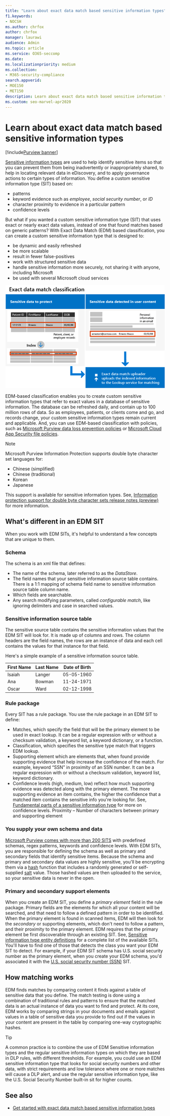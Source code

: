 ```yaml
---
title: "Learn about exact data match based sensitive information types"
f1.keywords:
- NOCSH
ms.author: chrfox
author: chrfox
manager: laurawi
audience: Admin
ms.topic: article
ms.service: O365-seccomp
ms.date:
ms.localizationpriority: medium
ms.collection:
- M365-security-compliance
search.appverid:
- MOE150
- MET150
description: Learn about exact data match based sensitive information types.
ms.custom: seo-marvel-apr2020
---
```


# Learn about exact data match based sensitive information types

[!include[Purview banner](../includes/purview-rebrand-banner.md)]

[Sensitive information types](sensitive-information-type-learn-about.md) are used to help identify sensitive items so that you can prevent them from being inadvertently or inappropriately shared, to help in locating relevant data in eDiscovery, and to apply governance actions to certain types of information. You define a custom sensitive information type (SIT) based on:

- patterns
- keyword evidence such as *employee*, *social security number*, or *ID*
- character proximity to evidence in a particular pattern
- confidence levels

But what if you wanted a custom sensitive information type (SIT) that uses exact or nearly exact data values, instead of one that found matches based on generic patterns? With Exact Data Match (EDM) based classification, you can create a custom sensitive information type that is designed to:

- be dynamic and easily refreshed
- be more scalable
- result in fewer false-positives
- work with structured sensitive data
- handle sensitive information more securely, not sharing it with anyone, including Microsoft
- be used with several Microsoft cloud services

![EDM-based classification.](../media/EDMClassification.png)

EDM-based classification enables you to create custom sensitive information types that refer to exact values in a database of sensitive information. The database can be refreshed daily, and contain up to 100 million rows of data. So as employees, patients, or clients come and go, and records change, your custom sensitive information types remain current and applicable. And, you can use EDM-based classification with policies, such as [Microsoft Purview data loss prevention policies](dlp-learn-about-dlp.md) or [Microsoft Cloud App Security file policies](/cloud-app-security/data-protection-policies).

> [!NOTE]
> Microsoft Purview Information Protection supports double byte character set languages for:
>
> - Chinese (simplified)
> - Chinese (traditional)
> - Korean
> - Japanese
>
> This support is available for sensitive information types. See, [Information protection support for double byte character sets release notes (preview)](mip-dbcs-relnotes.md) for more information.

## What's different in an EDM SIT

When you work with EDM SITs, it's helpful to understand a few concepts that are unique to them.  

### Schema

The schema is an xml file that defines:

- The name of the schema, later referred to as the *DataStore*. 
- The field names that your sensitive information source table contains. There is a 1:1 mapping of schema field name to sensitive information source table column name.
- Which fields are searchable.
- Any search modifying parameters, called *configurable match*, like ignoring delimiters and case in searched values.

### Sensitive information source table

The sensitive source table contains the sensitive information values that the EDM SIT will look for. It is made up of columns and rows. The column headers are the field names, the rows are an instance of data and each cell contains the values for that instance for that field.

Here's a simple example of a sensitive information source table.

|First Name  |Last Name  |Date of Birth  |
|---------|---------|---------|
|Isaiah   |Langer  | 05-05-1960 |
|Ana   |Bowman         |11-24-1971 |
|Oscar   |Ward         |02-12-1998 |


### Rule package

Every SIT has a rule package. You use the rule package in an EDM SIT to define:

- Matches, which specify the field that will be the primary element to be used in exact lookup. It can be a regular expression with or without a checksum validation, a keyword list, a keyword dictionary, or a function.
- Classification, which specifies the sensitive type match that triggers EDM lookup.
- Supporting element which are elements that, when found provide supporting evidence that help increase the confidence of the match. For example, keyword “SSN” in proximity of an SSN number. It can be a regular expression with or without a checksum validation, keyword list, keyword dictionary.
- Confidence levels (high, medium, low) reflect how much supporting evidence was detected along with the primary element. The more supporting evidence an item contains, the higher the confidence that a matched item contains the sensitive info you're looking for. See, [Fundamental parts of a sensitive information type](sensitive-information-type-learn-about.md#fundamental-parts-of-a-sensitive-information-type) for more on confidence levels.
Proximity – Number of characters between primary and supporting element

### You supply your own schema and data

[Microsoft Purview comes with more than 200 SITS](sensitive-information-type-entity-definitions.md) with predefined schemas, regex patterns, keywords and confidence levels. With EDM SITs, you are responsible for defining the schema as well as primary and secondary fields that identify sensitive items. Because the schema and primary and secondary data values are highly sensitive, you'll be encrypting them via a [hash](/dotnet/standard/security/ensuring-data-integrity-with-hash-codes) function that includes a randomly generated or self-supplied [salt](https://en.wikipedia.org/wiki/Salt_(cryptography)#:~:text=The%20salt%20value%20is%20generated%20at%20random%20and,the%20salt%20value%20and%20hashed%20value%20are%20stored.) value. Those hashed values are then uploaded to the service, so your sensitive data is never in the open.

### Primary and secondary support elements

When you create an EDM SIT, you define a *primary element* field in the rule package. Primary fields are the elements for which all your content will be searched, and that need to follow a defined pattern in order to be identified. When the primary element is found in scanned items, EDM will then look for the *secondary* or supporting elements, which don't need to follow a pattern, and their proximity to the primary element. EDM requires that the primary element be first discoverable through an existing SIT. See, [Sensitive information type entity definitions](sensitive-information-type-entity-definitions.md) for a complete list of the available SITs. You'll have to find one of those that detects the class you want your EDM SIT to detect. For example, if your EDM SIT schema has U.S. social security number as the primary element, when you create your EDM schema, you'd associated it with the [U.S. social security number (SSN)](sensitive-information-type-entity-definitions.md#us-social-security-number-ssn) SIT.


## How matching works

EDM finds matches by comparing content it finds against a table of sensitive data that you define. The match testing is done using a combination of traditional rules and patterns to ensure that the matched data is an actual instance of data you want to find and protect. At its core, EDM works by comparing strings in your documents and emails against values in a table of sensitive data you provide to find out if the values in your content are present in the table by comparing one-way cryptographic hashes.

> [!TIP]
> A common practice is to combine the use of EDM Sensitive information types and the regular sensitive information types on which they are based in DLP rules, with different thresholds. For example, you could use an EDM sensitive information type that looks for social security numbers and other data, with strict requirements and low tolerance where one or more matches will cause a DLP alert, and use the regular sensitive information type, like the U.S. Social Security Number built-in sit for higher counts.  

## See also

- [Get started with exact data match based sensitive information types](sit-get-started-exact-data-match-based-sits-overview.md#get-started-with-exact-data-match-based-sensitive-information-types)
   
